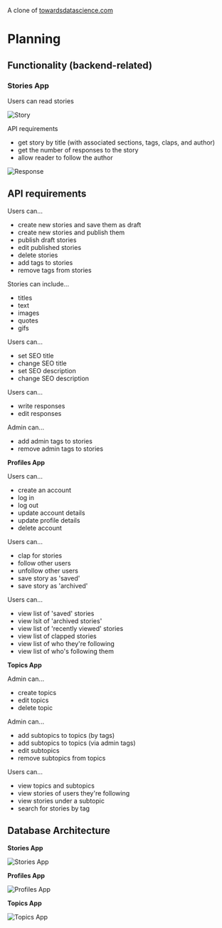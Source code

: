 A clone of [towardsdatascience.com](https://towardsdatascience.com/)

# Planning

## Functionality (backend-related)

### Stories App

Users can read stories

![Story](./readme_assets/story.PNG)

API requirements

- get story by title (with associated sections, tags, claps, and author) 
- get the number of responses to the story
- allow reader to follow the author

![Response](./readme_assets/response.PNG)

API requirements
- 




Users can...
- create new stories and save them as draft
- create new stories and publish them
- publish draft stories
- edit published stories
- delete stories
- add tags to stories
- remove tags from stories

Stories can include...
- titles
- text
- images
- quotes
- gifs

Users can...
- set SEO title
- change SEO title
- set SEO description
- change SEO description

Users can...
- write responses
- edit responses



Admin can...
- add admin tags to stories
- remove admin tags to stories

<strong>Profiles App</strong>

Users can...
- create an account
- log in
- log out
- update account details
- update profile details
- delete account

Users can...
- clap for stories 
- follow other users
- unfollow other users
- save story as 'saved'
- save story as 'archived'

Users can...
- view list of 'saved' stories
- view lsit of 'archived stories'
- view list of 'recently viewed' stories
- view list of clapped stories
- view list of who they're following
- view list of who's following them

<strong>Topics App</strong>

Admin can...
- create topics
- edit topics
- delete topic

Admin can...
- add subtopics to topics (by tags)
- add subtopics to topics (via admin tags)
- edit subtopics
- remove subtopics from topics

Users can...
- view topics and subtopics
- view stories of users they're following
- view stories under a subtopic
- search for stories by tag


## Database Architecture
<strong>Stories App</strong>

![Stories App](readme_assets/stories_app.PNG)

<strong>Profiles App</strong>

![Profiles App](readme_assets/profiles_app.PNG)

<strong>Topics App</strong>

![Topics App](readme_assets/topics_app.PNG)

